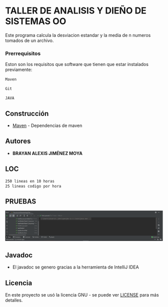 # TALLER DE ANALISIS Y DIEÑO DE SISTEMAS OO

Este programa calcula la desviacion estandar y la media de n numeros tomados de un archivo.

### Prerrequisitos

Eston son los requisitos que software que tienen que estar instalados previamente:

```
Maven
```
```
Git
```
```
JAVA
```

## Construcción 
* [Maven](https://maven.apache.org/) - Dependencias de maven

## Autores

* **BRAYAN ALEXIS JIMÉNEZ MOYA** 

## LOC

	250 lineas en 10 horas
	25 lineas codigo por hora

## PRUEBAS
  ![](images/pruebas.png)


## Javadoc

* El javadoc se genero gracias a la herramienta de IntelliJ IDEA
	
## Licencia

En este proyecto se usó la licencia GNU - se puede ver [LICENSE](LICENSE) para más detalles.


